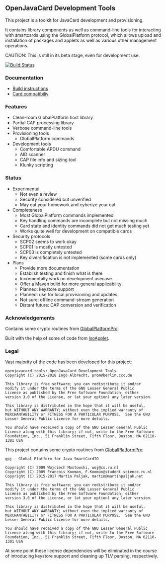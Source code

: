 ## OpenJavaCard Development Tools

This project is a toolkit for JavaCard development and provisioning.

It contains library components as well as command-line tools for
interacting with smartcards using the GlobalPlatform protocol,
which allows upload and installation of packages and applets as
well as various other management operations.

CAUTION: This is still in its beta stage, even for development use.

[![Build Status](https://travis-ci.org/OpenJavaCard/openjavacard-tools.svg?branch=master)](https://travis-ci.org/OpenJavaCard/openjavacard-tools)

### Documentation

 * [Build instructions](doc/building.md)
 * [Card compatibiliy](doc/cards.md)

### Features

 * Clean-room GlobalPlatform host library
 * Partial CAP processing library
 * Verbose command-line tools
 * Provisioning tools
   * GlobalPlatform commands
 * Development tools
   * Comfortable APDU command
   * AID scanner
   * CAP file info and sizing tool
   * Klunky scripting

### Status

 * Experimental
   * Not even a review
   * Security considered but unverified
   * May eat your homework and cyberize your cat
 * Completeness
   * Most GlobalPlatform commands implemented
   * Key handling commands are incomplete but not missing much
   * Card state and identity commands did not get much testing yet
   * Works quite well for development on compatible cards
 * Security protocols
   * SCP02 seems to work okay
   * SCP01 is mostly untested
   * SCP03 is completely untested
   * Key diversification is not implemented (some cards only)
 * Plans
   * Provide more documentation
   * Establish testing and finish what is there
   * Incrementally work on development usecase
   * Offer a Maven build for more general applicability
   * Planned: keystore support
   * Planned: use for local provisioning and updates
   * Not sure: offline command-stream generation
   * Distant future: CAP conversion and verification

### Acknowledgements

Contains some crypto routines from [GlobalPlatformPro](https://github.com/martinpaljak/GlobalPlatformPro).

Built with the help of some of code from [IsoApplet](https://github.com/philipWendland/IsoApplet/).

### Legal

Vast majority of the code has been developed for this project:

```
openjavacard-tools: OpenJavaCard Development Tools
Copyright (C) 2015-2018 Ingo Albrecht, prom@berlin.ccc.de

This library is free software; you can redistribute it and/or
modify it under the terms of the GNU Lesser General Public
License as published by the Free Software Foundation; either
version 3.0 of the License, or (at your option) any later version.

This library is distributed in the hope that it will be useful,
but WITHOUT ANY WARRANTY; without even the implied warranty of
MERCHANTABILITY or FITNESS FOR A PARTICULAR PURPOSE.  See the GNU
Lesser General Public License for more details.

You should have received a copy of the GNU Lesser General Public
License along with this library; if not, write to the Free Software
Foundation, Inc., 51 Franklin Street, Fifth Floor, Boston, MA 02110-1301 USA
```

This project contains some crypto routines from [GlobalPlatformPro](https://github.com/martinpaljak/GlobalPlatformPro):

```
gpj - Global Platform for Java SmartCardIO

Copyright (C) 2009 Wojciech Mostowski, woj@cs.ru.nl
Copyright (C) 2009 Francois Kooman, F.Kooman@student.science.ru.nl
Copyright (C) 2015-2017 Martin Paljak, martin@martinpaljak.net

This library is free software; you can redistribute it and/or
modify it under the terms of the GNU Lesser General Public
License as published by the Free Software Foundation; either
version 3.0 of the License, or (at your option) any later version.

This library is distributed in the hope that it will be useful,
but WITHOUT ANY WARRANTY; without even the implied warranty of
MERCHANTABILITY or FITNESS FOR A PARTICULAR PURPOSE.  See the GNU
Lesser General Public License for more details.

You should have received a copy of the GNU Lesser General Public
License along with this library; if not, write to the Free Software
Foundation, Inc., 51 Franklin Street, Fifth Floor, Boston, MA 02110-1301 USA
```

At some point these license dependencies will be eliminated in the course of introducing keystore support and cleaning up TLV parsing, respectively.
